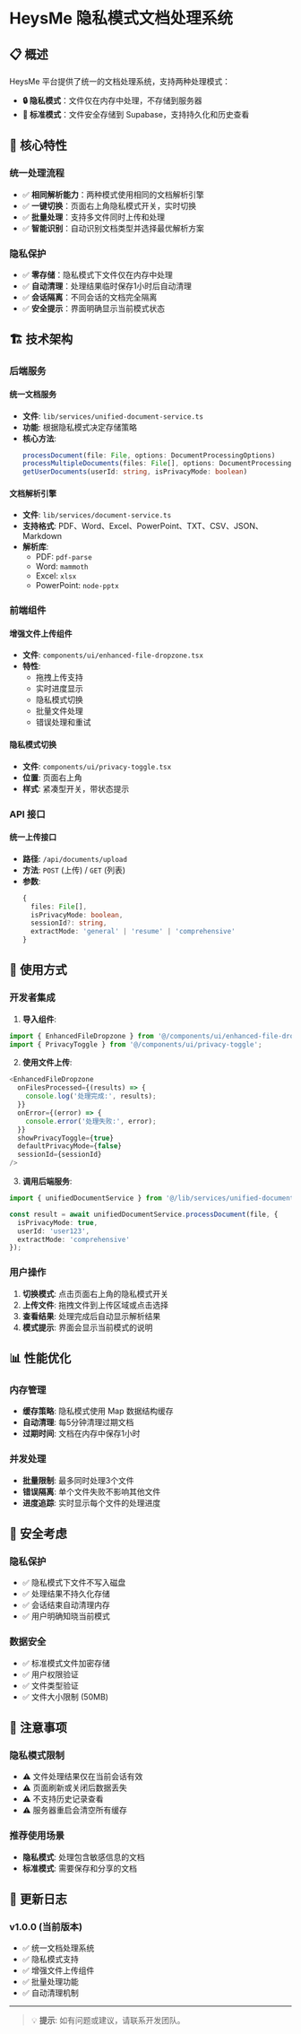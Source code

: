 # HeysMe 隐私模式文档处理系统

## 📋 概述

HeysMe 平台提供了统一的文档处理系统，支持两种处理模式：

- **🔒 隐私模式**：文件仅在内存中处理，不存储到服务器
- **💾 标准模式**：文件安全存储到 Supabase，支持持久化和历史查看

## 🚀 核心特性

### 统一处理流程
- ✅ **相同解析能力**：两种模式使用相同的文档解析引擎
- ✅ **一键切换**：页面右上角隐私模式开关，实时切换
- ✅ **批量处理**：支持多文件同时上传和处理
- ✅ **智能识别**：自动识别文档类型并选择最优解析方案

### 隐私保护
- ✅ **零存储**：隐私模式下文件仅在内存中处理
- ✅ **自动清理**：处理结果临时保存1小时后自动清理
- ✅ **会话隔离**：不同会话的文档完全隔离
- ✅ **安全提示**：界面明确显示当前模式状态

## 🏗️ 技术架构

### 后端服务

#### 统一文档服务
- **文件**: `lib/services/unified-document-service.ts`
- **功能**: 根据隐私模式决定存储策略
- **核心方法**:
  ```typescript
  processDocument(file: File, options: DocumentProcessingOptions)
  processMultipleDocuments(files: File[], options: DocumentProcessingOptions)
  getUserDocuments(userId: string, isPrivacyMode: boolean)
  ```

#### 文档解析引擎
- **文件**: `lib/services/document-service.ts`
- **支持格式**: PDF、Word、Excel、PowerPoint、TXT、CSV、JSON、Markdown
- **解析库**: 
  - PDF: `pdf-parse`
  - Word: `mammoth`
  - Excel: `xlsx`
  - PowerPoint: `node-pptx`

### 前端组件

#### 增强文件上传组件
- **文件**: `components/ui/enhanced-file-dropzone.tsx`
- **特性**:
  - 拖拽上传支持
  - 实时进度显示
  - 隐私模式切换
  - 批量文件处理
  - 错误处理和重试

#### 隐私模式切换
- **文件**: `components/ui/privacy-toggle.tsx`
- **位置**: 页面右上角
- **样式**: 紧凑型开关，带状态提示

### API 接口

#### 统一上传接口
- **路径**: `/api/documents/upload`
- **方法**: `POST` (上传) / `GET` (列表)
- **参数**:
  ```typescript
  {
    files: File[],
    isPrivacyMode: boolean,
    sessionId?: string,
    extractMode: 'general' | 'resume' | 'comprehensive'
  }
  ```

## 🔧 使用方式

### 开发者集成

1. **导入组件**:
```typescript
import { EnhancedFileDropzone } from '@/components/ui/enhanced-file-dropzone';
import { PrivacyToggle } from '@/components/ui/privacy-toggle';
```

2. **使用文件上传**:
```typescript
<EnhancedFileDropzone
  onFilesProcessed={(results) => {
    console.log('处理完成:', results);
  }}
  onError={(error) => {
    console.error('处理失败:', error);
  }}
  showPrivacyToggle={true}
  defaultPrivacyMode={false}
  sessionId={sessionId}
/>
```

3. **调用后端服务**:
```typescript
import { unifiedDocumentService } from '@/lib/services/unified-document-service';

const result = await unifiedDocumentService.processDocument(file, {
  isPrivacyMode: true,
  userId: 'user123',
  extractMode: 'comprehensive'
});
```

### 用户操作

1. **切换模式**: 点击页面右上角的隐私模式开关
2. **上传文件**: 拖拽文件到上传区域或点击选择
3. **查看结果**: 处理完成后自动显示解析结果
4. **模式提示**: 界面会显示当前模式的说明

## 📊 性能优化

### 内存管理
- **缓存策略**: 隐私模式使用 Map 数据结构缓存
- **自动清理**: 每5分钟清理过期文档
- **过期时间**: 文档在内存中保存1小时

### 并发处理
- **批量限制**: 最多同时处理3个文件
- **错误隔离**: 单个文件失败不影响其他文件
- **进度追踪**: 实时显示每个文件的处理进度

## 🔐 安全考虑

### 隐私保护
- ✅ 隐私模式下文件不写入磁盘
- ✅ 处理结果不持久化存储
- ✅ 会话结束自动清理内存
- ✅ 用户明确知晓当前模式

### 数据安全
- ✅ 标准模式文件加密存储
- ✅ 用户权限验证
- ✅ 文件类型验证
- ✅ 文件大小限制 (50MB)

## 🚨 注意事项

### 隐私模式限制
- ⚠️ 文件处理结果仅在当前会话有效
- ⚠️ 页面刷新或关闭后数据丢失
- ⚠️ 不支持历史记录查看
- ⚠️ 服务器重启会清空所有缓存

### 推荐使用场景
- **隐私模式**: 处理包含敏感信息的文档
- **标准模式**: 需要保存和分享的文档

## 🔄 更新日志

### v1.0.0 (当前版本)
- ✅ 统一文档处理系统
- ✅ 隐私模式支持
- ✅ 增强文件上传组件
- ✅ 批量处理功能
- ✅ 自动清理机制

---

> 💡 **提示**: 如有问题或建议，请联系开发团队。 